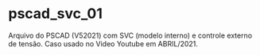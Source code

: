 # pscad_svc_01
Arquivo do PSCAD (V52021) com SVC (modelo interno) e controle externo de tensão. Caso usado no Video Youtube em ABRIL/2021.
